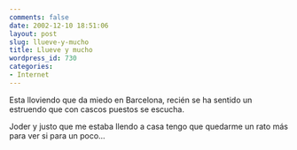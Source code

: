 ```yaml
---
comments: false
date: 2002-12-10 18:51:06
layout: post
slug: llueve-y-mucho
title: Llueve y mucho
wordpress_id: 730
categories:
- Internet
---
```


Esta lloviendo que da miedo en Barcelona, recién se ha sentido un estruendo que con cascos puestos se escucha.





Joder y justo que me estaba llendo a casa tengo que quedarme un rato más para ver si para un poco…




 
